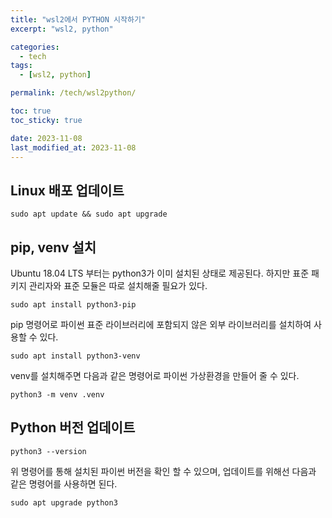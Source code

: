 ```yaml
---
title: "wsl2에서 PYTHON 시작하기"
excerpt: "wsl2, python"

categories:
  - tech
tags:
  - [wsl2, python]

permalink: /tech/wsl2python/

toc: true
toc_sticky: true

date: 2023-11-08
last_modified_at: 2023-11-08
---
```


## Linux 배포 업데이트

```
sudo apt update && sudo apt upgrade
```

## pip, venv 설치
Ubuntu 18.04 LTS 부터는 python3가 이미 설치된 상태로 제공된다. 하지만 표준 패키지 관리자와 표준 모듈은 따로 설치해줄 필요가 있다.

```
sudo apt install python3-pip
```
pip 명령어로 파이썬 표준 라이브러리에 포함되지 않은 외부 라이브러리를 설치하여 사용할 수 있다.

```
sudo apt install python3-venv
```
venv를 설치해주면 다음과 같은 명령어로 파이썬 가상환경을 만들어 줄 수 있다.
```
python3 -m venv .venv
```

## Python 버전 업데이트
```
python3 --version
```
위 명령어를 통해 설치된 파이썬 버전을 확인 할 수 있으며, 업데이트를 위해선 다음과 같은 명령어를 사용하면 된다.

```
sudo apt upgrade python3
```
